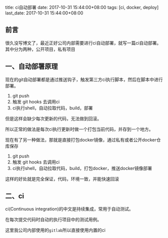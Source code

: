 title: ci自动部署
date: 2017-10-31 15:44:00+08:00
tags: [ci, docker, deploy]
last_date: 2017-10-31 15:44:00+08:00

## 前言

很久没写博文了，最近正好公司内部需要进行ci自动部署，就写一篇ci自动部署。
其中分为两种，公开项目，私有项目

## 一、自动部署原理

现在的git自动部署都是通过推送钩子，触发第三方ci执行脚本，然后在脚本中进行部署。
1. git push
2. 触发 git hooks 去调用ci
3. ci执行shell，自动拉取代码，build，部署


但是这样会缺少每次更新的代码，无法做到回滚。

所以正常的做法是每次ci执行更新时做一个打包当前代码，并存到一个地方。

现在有了另一种做法，那就是直接打包docker镜像，通过私有或者公开docker仓库保存

1. git push
2. 触发 git hooks 去调用ci
3. ci执行shell，自动拉取代码，build，打包docker，推送docker镜像部署


这样的好处就是完全保证，代码，环境一致，并能快速回滚

## 二、ci

ci(Continuous integration)的中文是持续集成，常用于自动测试。

在每次提交代码时自动的执行项目中的测试用例。

这里我公司内部使用的`gitlab`所以直接使用内置的ci
